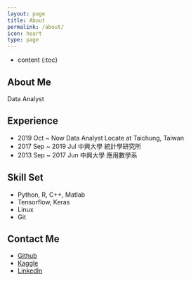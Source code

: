 ```yaml
---
layout: page
title: About
permalink: /about/
icon: heart
type: page
---
```


* content
{:toc}

## **About Me**
Data Analyst

## **Experience**
* 2019 Oct ~ Now
	Data Analyst
	Locate at Taichung, Taiwan
* 2017 Sep ~ 2019 Jul
	中興大學 統計學研究所
* 2013 Sep ~ 2017 Jun
	中興大學 應用數學系

## **Skill Set**

* Python, R, C++, Matlab
* Tensorflow, Keras
* Linux
* Git

## **Contact Me**

* [Github](https://github.com/q8977452)
* [Kaggle](https://kaggle.com/raysin)
* [LinkedIn](https://www.linkedin.com/in/ray-sin/)
